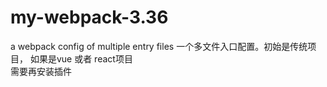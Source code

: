 # my-webpack-3.36
a webpack config of multiple entry files
一个多文件入口配置。初始是传统项目，
如果是vue 或者 react项目  
需要再安装插件
